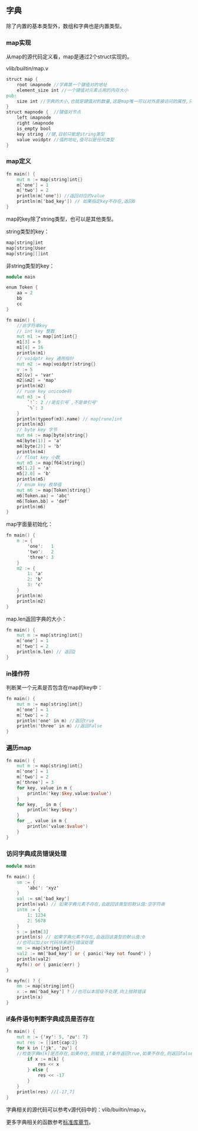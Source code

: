 ## 字典

除了内置的基本类型外，数组和字典也是内置类型。

### map实现

从map的源代码定义看，map是通过2个struct实现的。

vlib/builtin/map.v

```v
struct map {
	root &mapnode //字典第一个键值对的地址
	element_size int //一个键值对元素占用的内存大小
pub:
	size int //字典的大小,也就是键值对的数量,这是map唯一可以对外直接访问的属性,只读
}
struct mapnode {  //键值对节点
	left &mapnode 
	right &mapnode
	is_empty bool
	key string //键,目前只能是string类型
	value voidptr //值的地址,值可以是任何类型
}
```

### map定义

```v
fn main() {
  	mut m := map[string]int{}
    m['one'] = 1
    m['two'] = 2
    println(m['one']) //返回对应的value
    println(m['bad_key']) // 如果指定key不存在,返回0
}
```

map的key除了string类型，也可以是其他类型。

string类型的key：

```v
map[string]int
map[string]User
map[string][]int
```

非string类型的key：

```v
module main

enum Token {
	aa = 2
	bb
	cc
}

fn main() {
	//非字符串key
	// int key 整数
	mut m1 := map[int]int{}
	m1[3] = 9
	m1[4] = 16
	println(m1)
	// voidptr key 通用指针
	mut m2 := map[voidptr]string{}
	v := 5
	m2[&v] = 'var'
	m2[&m2] = 'map'
	println(m2)
	// rune key unicode码
	mut m3 := {
		`!`: 2 //是反引号`,不是单引号'
		`%`: 3
	}
	println(typeof(m3).name) // map[rune]int
	println(m3)
	// byte key 字节
	mut m4 := map[byte]string{}
	m4[byte(1)] = 'a'
	m4[byte(2)] = 'b'
	println(m4)
	// float key 小数
	mut m5 := map[f64]string{}
	m5[1.2] = 'a'
	m5[2.0] = 'b'
	println(m5)
	// enum key 枚举值
	mut m6 := map[Token]string{}
	m6[Token.aa] = 'abc'
	m6[Token.bb] = 'def'
	println(m6)
}

```

map字面量初始化：

```v
fn main() {
	m := {
		'one':   1
		'two':   2
		'three': 3
	}
	m2 := {
		1: 'a'
		2: 'b'
		3: 'c'
	}
	println(m)
	println(m2)
}

```

map.len返回字典的大小：

```v
fn main() {
	mut m := map[string]int{}
	m['one'] = 1
	m['two'] = 2
	println(m.len) // 返回2
}
```

### in操作符

判断某一个元素是否包含在map的key中：

```v
fn main() {
    mut m := map[string]int{}
    m['one'] = 1
    m['two'] = 2
    println('one' in m) //返回true
    println('three' in m) //返回false
}
```

### 遍历map

```v
fn main() {
	mut m := map[string]int{}
	m['one'] = 1
	m['two'] = 2
	m['three'] = 3
	for key, value in m {
		println('key:$key,value:$value')
	}
	for key, _ in m {
		println('key:$key')
	}
	for _, value in m {
		println('value:$value')
	}
}
```

### 访问字典成员错误处理

```v
module main

fn main() {
	sm := {
		'abc': 'xyz'
	}
	val := sm['bad_key']
	println(val) // 如果字典元素不存在,会返回该类型的默认值:空字符串
	intm := {
		1: 1234
		2: 5678
	}
	s := intm[3]
	println(s) // 如果字典元素不存在,会返回该类型的默认值:0
	//也可以加上or代码块来进行错误处理
	mm := map[string]int{}
	val2 := mm['bad_key'] or { panic('key not found') }
	println(val2)
	myfn() or { panic(err) }
}

fn myfn() ? {
	mm := map[string]int{}
	x := mm['bad_key'] ? //也可以本层级不处理,向上抛转错误
	println(x)
}

```

### if条件语句判断字典成员是否存在

```v
fn main() {
	mut m := {'xy': 5, 'zu': 7}
	mut res := []int{cap:2}
	for k in ['jk', 'zu'] {
    //检查字典m[k]是否存在,如果存在,则赋值,if条件返回true,如果不存在,则返回false
		if x := m[k] { 
			res << x
		} else {
			res << -17
		}
	}
	println(res) //[-17,7]
}
```

字典相关的源代码可以参考v源代码中的：vlib/builtin/map.v。

更多字典相关的函数参考[标准库章节](./std_builtin.md)。

